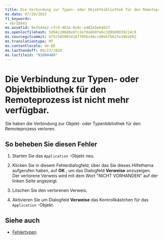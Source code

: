 ```yaml
---
title: Die Verbindung zur Typen- oder Objektbibliothek für den Remoteprozess ist nicht mehr verfügbar.
ms.date: 07/20/2015
f1_keywords:
- vbrID442
ms.assetid: 9e3544e2-cfc9-463a-8c0c-ed82e5e6462f
ms.openlocfilehash: 5d94c20688e6fc2efda6b0febc3d89d0039214c0
ms.sourcegitcommit: bf5c5850654187705bc94cc40ebfb62fe346ab02
ms.translationtype: MT
ms.contentlocale: de-DE
ms.lasthandoff: 09/23/2020
ms.locfileid: "91084488"
---
```

# <a name="connection-to-type-library-or-object-library-for-remote-process-has-been-lost"></a>Die Verbindung zur Typen- oder Objektbibliothek für den Remoteprozess ist nicht mehr verfügbar.

Sie haben die Verbindung zur Objekt- oder Typenbibliothek für den Remoteprozess verloren.  
  
## <a name="to-correct-this-error"></a>So beheben Sie diesen Fehler  
  
1. Starten Sie das `Application` -Objekt neu.  
  
2. Klicken Sie in diesem Fehlerdialogfeld, über das Sie dieses Hilfethema aufgerufen haben, auf **OK** , um das Dialogfeld **Verweise** anzuzeigen. Der verlorene Verweis wird mit dem Wort "NICHT VORHANDEN" auf der linken Seite angezeigt.  
  
3. Löschen Sie den verlorenen Verweis.  
  
4. Aktivieren Sie um Dialogfeld **Verweise** das Kontrollkästchen für das `Application` -Objekt.  
  
## <a name="see-also"></a>Siehe auch

- [Fehlertypen](../programming-guide/language-features/error-types.md)
